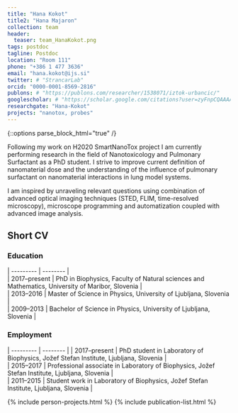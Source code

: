 ```yaml
---
title: "Hana Kokot"
title2: "Hana Majaron"
collection: team
header:
  teaser: team_HanaKokot.png
tags: postdoc
tagline: Postdoc
location: "Room 111"
phone: "+386 1 477 3636"
email: "hana.kokot@ijs.si"
twitter: # "StrancarLab"
orcid: "0000-0001-8569-2816"
publons: # "https://publons.com/researcher/1538071/iztok-urbancic/"
googlescholar: # "https://scholar.google.com/citations?user=zyFnpCQAAAAJ"
researchgate: "Hana-Kokot"
projects: "nanotox, probes"
---
```


{::options parse_block_html="true" /}

Following my work on H2020 SmartNanoTox project I am currently performing research in the field of Nanotoxicology and Pulmonary Surfactant as a PhD student. I strive to improve current definition of nanomaterial dose and the understanding of the influence of pulmonary surfactant on nanomaterial interactions in lung model systems.

I am inspired by unraveling relevant questions using combination of advanced optical imaging techniques (STED, FLIM, time-resolved microscopy), microscope programming and automatization coupled with advanced image analysis.


Short CV
---------

<h3>Education</h3> 

| --------- | -------- |  
| 2017–present | PhD in Biophysics, Faculty of Natural sciences and Mathematics, University of Maribor, Slovenia |  
| 2013–2016 | Master of Science in Physics, University of Ljubljana, Slovenia |  
| 2009–2013 | Bachelor of Science in Physics, University of Ljubljana, Slovenia | 

<h3>Employment</h3>  

| --------- | -------- | 
| 2017–present  | PhD student in Laboratory of Biophysics, Jožef Stefan Institute, Ljubljana, Slovenia |  
| 2015–2017 | Professional associate in Laboratory of Biophysics, Jožef Stefan Institute, Ljubljana, Slovenia |  
| 2011–2015 | Student work in Laboratory of Biophysics, Jožef Stefan Institute, Ljubljana, Slovenia |  

{% include person-projects.html %}
{% include publication-list.html %}
